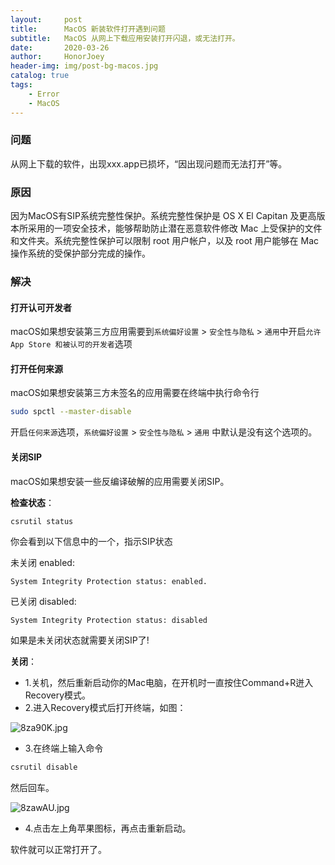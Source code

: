 ```yaml
---
layout:     post  
title:      MacOS 新装软件打开遇到问题
subtitle:   MacOS 从网上下载应用安装打开闪退，或无法打开。
date:       2020-03-26 		
author:     HonorJoey 			
header-img: img/post-bg-macos.jpg 
catalog: true 				
tags:
    - Error
    - MacOS
---
```


### 问题
从网上下载的软件，出现xxx.app已损坏，“因出现问题而无法打开”等。
### 原因
因为MacOS有SIP系统完整性保护。系统完整性保护是 OS X El Capitan 及更高版本所采用的一项安全技术，能够帮助防止潜在恶意软件修改 Mac 上受保护的文件和文件夹。系统完整性保护可以限制 root 用户帐户，以及 root 用户能够在 Mac 操作系统的受保护部分完成的操作。
### 解决
#### 打开认可开发者
macOS如果想安装第三方应用需要到```系统偏好设置``` > ```安全性与隐私``` > ```通用```中开启```允许App Store 和被认可的开发者```选项

#### 打开任何来源
macOS如果想安装第三方未签名的应用需要在终端中执行命令行 

```bash
sudo spctl --master-disable 
```
    
开启```任何来源```选项，```系统偏好设置``` > ```安全性与隐私``` > ```通用``` 中默认是没有这个选项的。

#### 关闭SIP
macOS如果想安装一些反编译破解的应用需要关闭SIP。

**检查状态**：

```bash
csrutil status
```
你会看到以下信息中的一个，指示SIP状态

未关闭 enabled:
```
System Integrity Protection status: enabled.
```
已关闭 disabled:
```
System Integrity Protection status: disabled
```
如果是未关闭状态就需要关闭SIP了!

**关闭**：

* 1.关机，然后重新启动你的Mac电脑，在开机时一直按住Command+R迸入Recovery模式。
* 2.进入Recovery模式后打开终端，如图：

![8za90K.jpg](https://s1.ax1x.com/2020/03/26/8za90K.jpg)

* 3.在终端上输入命令 

```bash
csrutil disable
```

然后回车。

![8zawAU.jpg](https://s1.ax1x.com/2020/03/26/8zawAU.jpg)

* 4.点击左上角苹果图标，再点击重新启动。

软件就可以正常打开了。